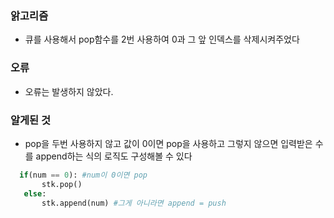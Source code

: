 ### 앍고리즘
 - 큐를 사용해서 pop함수를 2번 사용하여 0과 그 앞 인덱스를 삭제시켜주었다

### 오류
 - 오류는 발생하지 않았다.

### 알게된 것
 - pop을 두번 사용하지 않고 값이 0이면 pop을 사용하고 그렇지 않으면 입력받은 수를 append하는 식의 로직도 구성해볼 수 있다
 ```python    
   if(num == 0): #num이 0이면 pop
        stk.pop()
    else:
        stk.append(num) #그게 아니라면 append = push
 ```  




